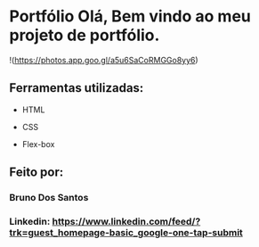 
# Portfólio Olá, Bem vindo ao meu projeto de portfólio.

!(https://photos.app.goo.gl/a5u6SaCoRMGGo8yy6)

## Ferramentas utilizadas:

* HTML

* CSS

* Flex-box

## Feito por:

### Bruno Dos Santos

### Linkedin: https://www.linkedin.com/feed/?trk=guest_homepage-basic_google-one-tap-submit
